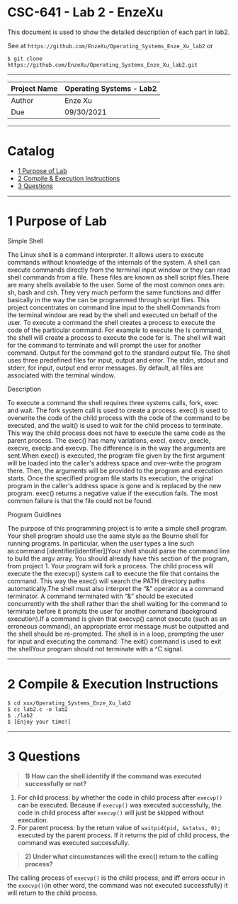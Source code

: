 CSC-641 - Lab 2 - EnzeXu
===========================
This document is used to show the detailed description of each part in lab2.

See at `https://github.com/EnzeXu/Operating_Systems_Enze_Xu_lab2` or
```shell
$ git clone https://github.com/EnzeXu/Operating_Systems_Enze_Xu_lab2.git
```

****
 
| Project Name | Operating Systems - Lab2 |
| ---- | ---- |
| Author | Enze Xu |
| Due | 09/30/2021 |

****
# Catalog

* [1 Purpose of Lab](#1-purpose-of-lab)
* [2 Compile & Execution Instructions](#2-compile--execution-instructions)
* [3 Questions](#3-questions)

****

# 1 Purpose of Lab
Simple Shell

The Linux shell is a command interpreter.  It allows users to execute commands without knowledge of the internals of the system. A shell can execute commands directly from the terminal input window or they can read shell commands from a file. These files are known as shell script files.There are many shells available to the user. Some of the most common ones are: sh, bash and csh.  They very much perform the same functions and differ basically in the way the can be programmed through script files. This project concentrates on command line input to the shell.Commands from the terminal window are read by the shell and executed on behalf of the user. To execute a command the shell creates a process to execute the code of the particular command.  For example to execute the ls command, the shell will create a process to execute the code for ls.  The shell will wait for the command to terminate and will prompt the user for another command. Output for the command got to the standard output file. The shell uses three predefined files for input, output and error. The stdin, stdout and stderr, for input, output end error messages. By default, all files are associated with the terminal window.

Description

To execute a command the shell requires three systems calls, fork, exec and wait. The fork system call is used to create a process. exec() is used to overwrite the code of the child process with the code of the command to be executed, and the wait() is used to wait for the child process to terminate. This way the child process does not have to execute the same code as the parent process. The exec() has many variations, execl, execv ,execle, execve, execlp and execvp. The difference is in the way the arguments are sent.When exec() is executed, the program file given by the first argument will be loaded into the caller's address space and over-write the program there. Then, the arguments will be provided to the program and execution starts. Once the specified program file starts its execution, the original program in the caller's address space is gone and is replaced by the new program. exec() returns a negative value if the execution fails. The most common failure is that the file could not be found.

Program Guidlines

The purpose of this programming project is to write a simple shell program. Your shell program should use the same style as the Bourne shell for running programs.  In particular, when the user types a line such as:command  [identifier[identifier]]Your shell should parse the command line to build  the argv array. You should already have this section of the program, from project 1.   Your program will fork a process. The child process will execute the  the execvp() system call to execute the file that contains the command. This way the exec() will search the PATH directory paths automatically.The shell must also interpret the   “&”  operator as a command terminator.  A command terminated with “&” should be executed concurrently with the shell rather than the shell waiting for the command to terminate before it prompts the user for another command (background execution).If a command is given that execvp() cannot execute (such as an erroneous command), an appropriate error message must be outputted and the shell should be re-prompted. 
The shell is in a loop, prompting the user for input and executing the command. The exit()  command is used to exit the shellYour program should not terminate with a  ^C signal.

****

# 2 Compile & Execution Instructions
```shell
$ cd xxx/Operating_Systems_Enze_Xu_lab2
$ cc lab2.c -o lab2
$ ./lab2
$ [Enjoy your time!]
```

****

# 3 Questions
> **1) How can the shell identify if the command was executed successfully or not?**

1) For child process: by whether the code in child process after `execvp()` can be executed. Because if `execvp()` was executed successfully, the code in child process after `execvp()` will just be skipped without execution.
2) For parent process: by the return value of `waitpid(pid, &status, 0);` executed by the parent process. If it returns the pid of child process, the command was executed successfully.

> **2) Under what circumstances will the exec() return to the calling process?**

The calling process of `execvp()` is the child process, and iff errors occur in the `execvp()`(in other word, the command was not executed successfully) it will return to the child process.

